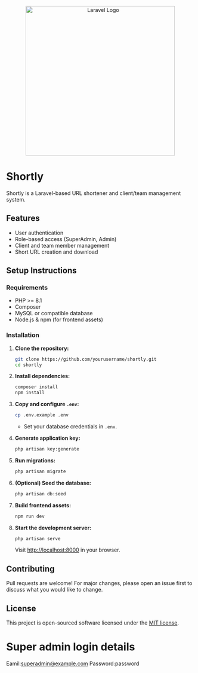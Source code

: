 <p align="center"><a href="https://laravel.com" target="_blank"><img src="https://raw.githubusercontent.com/laravel/art/master/logo-lockup/5%20SVG/2%20CMYK/1%20Full%20Color/laravel-logolockup-cmyk-red.svg" width="400" alt="Laravel Logo"></a></p>

# Shortly

Shortly is a Laravel-based URL shortener and client/team management system.

## Features

- User authentication
- Role-based access (SuperAdmin, Admin)
- Client and team member management
- Short URL creation and download

## Setup Instructions

### Requirements

- PHP >= 8.1
- Composer
- MySQL or compatible database
- Node.js & npm (for frontend assets)

### Installation

1. **Clone the repository:**
   ```sh
   git clone https://github.com/yourusername/shortly.git
   cd shortly
   ```

2. **Install dependencies:**
   ```sh
   composer install
   npm install
   ```

3. **Copy and configure `.env`:**
   ```sh
   cp .env.example .env
   ```
   - Set your database credentials in `.env`.

4. **Generate application key:**
   ```sh
   php artisan key:generate
   ```

5. **Run migrations:**
   ```sh
   php artisan migrate
   ```

6. **(Optional) Seed the database:**
   ```sh
   php artisan db:seed
   ```

7. **Build frontend assets:**
   ```sh
   npm run dev
   ```

8. **Start the development server:**
   ```sh
   php artisan serve
   ```
   Visit [http://localhost:8000](http://localhost:8000) in your browser.

## Contributing

Pull requests are welcome! For major changes, please open an issue first to discuss what you would like to change.

## License

This project is open-sourced software licensed under the [MIT license](https://opensource.org/licenses/MIT).


# Super admin login details
Eamil:superadmin@example.com
Password:password